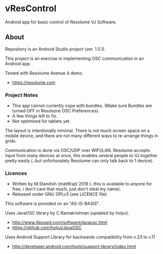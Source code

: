 # vResControl

Android app for basic control of Resolume VJ Software.

## About

Repository is an Android Studio project (ver. 1.5.1).

This project is an exercise in implementing OSC communication in an Android app.

Tested with Resolume Avenue 4 demo.
* https://resolume.com

### Project Notes

* This app cannot currently cope with bundles. (Make sure Bundles are turned OFF in Resolume OSC Preferences).
* A few things left to fix.
* Not optimised for tablets yet.

The layout is intentionally minimal. There is not much screen space on a mobile device, 
and there are not many different ways to re-arrange things in grids.

Communication is done via OSC/UDP over WIFI/LAN. Resolume accepts input from many devices at once, 
this enables several people to VJ together pretty easily (..but unfortunately Resolume can only talk back to 1 device).

### Licences

* Written by M.Standish (mattKsp) 2016 (..this is available to anyone for free, i don't care that much, just don't steal my name).
* Released under GNU GPLv3 (see LICENCE file)

This software is provided on an "AS-IS-BASIS".

Uses JavaOSC library by C.Ramakrishnan (updated by hoijui).
* http://www.illposed.com/software/javaosc.html
* https://github.com/hoijui/JavaOSC

Uses Android Support Library for backwards compatibility from v.23 to v.11
* http://developer.android.com/tools/support-library/index.html
